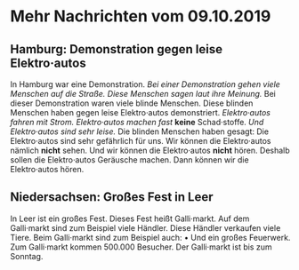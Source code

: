 # Mehr Nachrichten vom 09.10.2019


## Hamburg: Demonstration gegen leise Elektro·autos
In Hamburg war eine Demonstration. 
*Bei einer Demonstration gehen viele Menschen auf die Straße.* 
*Diese Menschen sagen laut ihre Meinung.* Bei dieser Demonstration waren viele blinde Menschen. Diese blinden Menschen haben gegen leise Elektro·autos demonstriert. 
*Elektro·autos fahren mit Strom.* 
*Elektro·autos machen fast* **keine** Schad·stoffe. 
*Und Elektro·autos sind sehr leise.* Die blinden Menschen haben gesagt: Die Elektro·autos sind sehr gefährlich für uns. Wir können die Elektro·autos nämlich **nicht** sehen. Und wir können die Elektro·autos **nicht** hören. Deshalb sollen die Elektro·autos Geräusche machen. Dann können wir die Elektro·autos hören. 

## Niedersachsen: Großes Fest in Leer
In Leer ist ein großes Fest. Dieses Fest heißt Galli·markt. Auf dem Galli·markt sind zum Beispiel viele Händler. Diese Händler verkaufen viele Tiere. Beim Galli·markt sind zum Beispiel auch: • Und ein großes Feuerwerk. Zum Galli·markt kommen 500.000 Besucher. Der Galli·markt ist bis zum Sonntag. 
